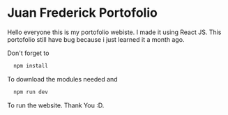 # Juan Frederick Portofolio

Hello everyone this is my portofolio webiste. I made it using React JS. This portofolio still have bug because i just learned it a month ago.

Don't forget to

```bash
  npm install
```

To download the modules needed and

```bash
  npm run dev
```

To run the website. Thank You :D.
